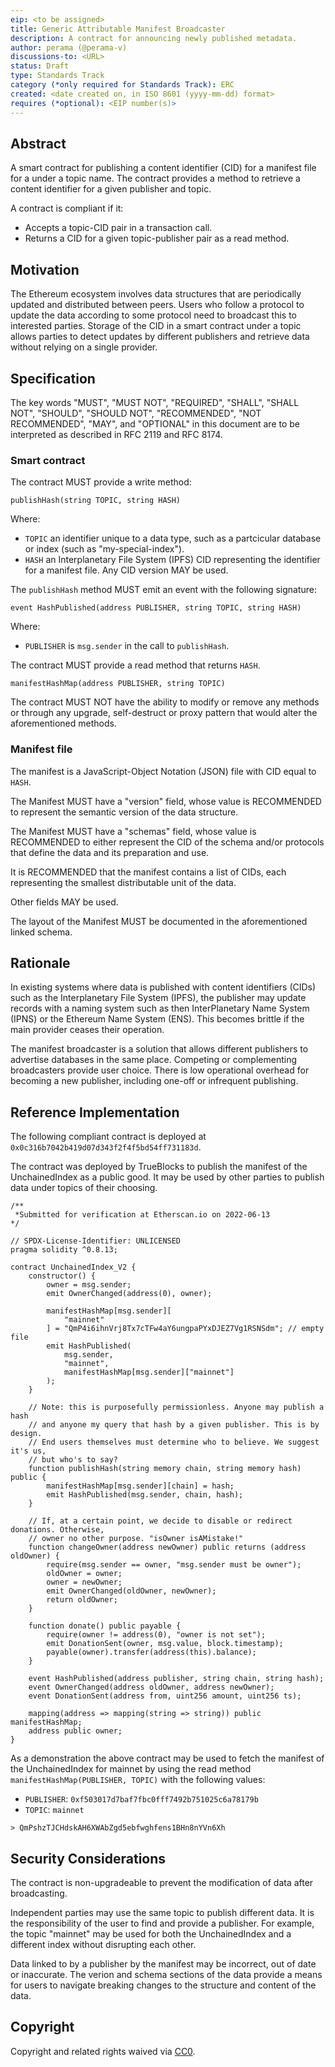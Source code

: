 ```yaml
---
eip: <to be assigned>
title: Generic Attributable Manifest Broadcaster
description: A contract for announcing newly published metadata.
author: perama (@perama-v)
discussions-to: <URL>
status: Draft
type: Standards Track
category (*only required for Standards Track): ERC
created: <date created on, in ISO 8601 (yyyy-mm-dd) format>
requires (*optional): <EIP number(s)>
---
```


## Abstract

A smart contract for publishing a content identifier (CID) for a manifest file for a under a topic
name. The contract provides a method to retrieve a content identifier for a given publisher
and topic.

A contract is compliant if it:
- Accepts a topic-CID pair in a transaction call.
- Returns a CID for a given topic-publisher pair as a read method.

## Motivation

The Ethereum ecosystem involves data structures that are periodically updated and distributed
between peers. Users who follow a protocol to update the data according to some protocol
need to broadcast this to interested parties. Storage of the CID in a smart contract under a topic
allows parties to detect updates by different publishers and retrieve data without relying
on a single provider.

## Specification
The key words "MUST", "MUST NOT", "REQUIRED", "SHALL", "SHALL NOT", "SHOULD", "SHOULD NOT",
"RECOMMENDED", "NOT RECOMMENDED", "MAY", and "OPTIONAL" in this document are to be interpreted as
described in RFC 2119 and RFC 8174.

### Smart contract

The contract MUST provide a write method:
```
publishHash(string TOPIC, string HASH)
```
Where:
- `TOPIC` an identifier unique to a data type, such as a partcicular database or index (such as
"my-special-index").
- `HASH` an Interplanetary File System (IPFS) CID representing the identifier for a manifest file.
Any CID version MAY be used.

The `publishHash` method MUST emit an event with the following signature:

```
event HashPublished(address PUBLISHER, string TOPIC, string HASH)
```

Where:
- `PUBLISHER` is `msg.sender` in the call to `publishHash`.

The contract MUST provide a read method that returns `HASH`.

```
manifestHashMap(address PUBLISHER, string TOPIC)
```

The contract MUST NOT have the ability to modify or remove any methods or through any upgrade,
self-destruct or proxy pattern that would alter the aforementioned methods.

### Manifest file

The manifest is a JavaScript-Object Notation (JSON) file with CID equal to `HASH`.

The Manifest MUST have a "version" field, whose value is RECOMMENDED to represent the semantic
version of the data structure.

The Manifest MUST have a "schemas" field, whose value is RECOMMENDED to either represent the CID
of the schema
and/or protocols that define the data and its preparation and use.

It is RECOMMENDED that the manifest contains a list of CIDs, each representing the smallest
distributable unit of the data.

Other fields MAY be used.

The layout of the Manifest MUST be documented in the aforementioned linked schema.

## Rationale

In existing systems where data is published with content identifiers (CIDs)
such as the Interplanetary File
System (IPFS), the publisher may update records with a naming system such as then InterPlanetary
Name System (IPNS) or the Ethereum Name System (ENS). This becomes brittle if the main
provider ceases their operation.

The manifest broadcaster is a solution that allows
different publishers to advertise databases in the same place. Competing or complementing
broadcasters provide user choice. There is low operational overhead for becoming a new publisher,
including one-off or infrequent publishing.

## Reference Implementation

The following compliant contract is deployed at `0x0c316b7042b419d07d343f2f4f5bd54ff731183d`.

The contract was deployed by TrueBlocks to publish the manifest
of the UnchainedIndex as a public good. It may be used by other parties to publish
data under topics of their choosing.
```
/**
 *Submitted for verification at Etherscan.io on 2022-06-13
*/

// SPDX-License-Identifier: UNLICENSED
pragma solidity ^0.8.13;

contract UnchainedIndex_V2 {
    constructor() {
        owner = msg.sender;
        emit OwnerChanged(address(0), owner);

        manifestHashMap[msg.sender][
            "mainnet"
        ] = "QmP4i6ihnVrj8Tx7cTFw4aY6ungpaPYxDJEZ7Vg1RSNSdm"; // empty file
        emit HashPublished(
            msg.sender,
            "mainnet",
            manifestHashMap[msg.sender]["mainnet"]
        );
    }

    // Note: this is purposefully permissionless. Anyone may publish a hash
    // and anyone my query that hash by a given publisher. This is by design.
    // End users themselves must determine who to believe. We suggest it's us,
    // but who's to say?
    function publishHash(string memory chain, string memory hash) public {
        manifestHashMap[msg.sender][chain] = hash;
        emit HashPublished(msg.sender, chain, hash);
    }

    // If, at a certain point, we decide to disable or redirect donations. Otherwise,
    // owner no other purpose. "isOwner isAMistake!"
    function changeOwner(address newOwner) public returns (address oldOwner) {
        require(msg.sender == owner, "msg.sender must be owner");
        oldOwner = owner;
        owner = newOwner;
        emit OwnerChanged(oldOwner, newOwner);
        return oldOwner;
    }

    function donate() public payable {
        require(owner != address(0), "owner is not set");
        emit DonationSent(owner, msg.value, block.timestamp);
        payable(owner).transfer(address(this).balance);
    }

    event HashPublished(address publisher, string chain, string hash);
    event OwnerChanged(address oldOwner, address newOwner);
    event DonationSent(address from, uint256 amount, uint256 ts);

    mapping(address => mapping(string => string)) public manifestHashMap;
    address public owner;
}
```
As a demonstration the above contract may be used to fetch the manifest of the
UnchainedIndex for mainnet by using the read method `manifestHashMap(PUBLISHER, TOPIC)` with the following values:

- `PUBLISHER`: `0xf503017d7baf7fbc0fff7492b751025c6a78179b`
- `TOPIC`: `mainnet`

```
> QmPshzTJCHdskAH6XWAbZgd5ebfwghfens1BHn8nYVn6Xh
```


## Security Considerations

The contract is non-upgradeable to prevent the modification of data after broadcasting.

Independent parties may use the same topic to publish different data. It is the responsibility
of the user to find and provide a publisher. For example, the topic "mainnet" may be used
for both the UnchainedIndex and a different index without disrupting each other.

Data linked to by a publisher by the manifest may be incorrect, out of date or inaccurate.
The verion and schema sections of the data provide a means for users to navigate breaking changes
to the structure and content of the data.

## Copyright

Copyright and related rights waived via [CC0](../LICENSE.md).